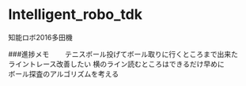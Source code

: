 # Intelligent_robo_tdk
知能ロボ2016多田機

###進捗メモ　　
テニスボール投げてボール取りに行くところまで出来た  
ライントレース改善したい
    横のライン読むところはできるだけ早めに  
ボール探査のアルゴリズムを考える

